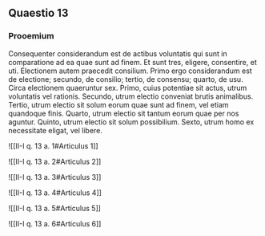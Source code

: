 ## Quaestio 13

### Prooemium

Consequenter considerandum est de actibus voluntatis qui sunt in comparatione ad ea quae sunt ad finem. Et sunt tres, eligere, consentire, et uti. Electionem autem praecedit consilium. Primo ergo considerandum est de electione; secundo, de consilio; tertio, de consensu; quarto, de usu. Circa electionem quaeruntur sex. Primo, cuius potentiae sit actus, utrum voluntatis vel rationis. Secundo, utrum electio conveniat brutis animalibus. Tertio, utrum electio sit solum eorum quae sunt ad finem, vel etiam quandoque finis. Quarto, utrum electio sit tantum eorum quae per nos aguntur. Quinto, utrum electio sit solum possibilium. Sexto, utrum homo ex necessitate eligat, vel libere.

![[II-I q. 13 a. 1#Articulus 1]]

![[II-I q. 13 a. 2#Articulus 2]]

![[II-I q. 13 a. 3#Articulus 3]]

![[II-I q. 13 a. 4#Articulus 4]]

![[II-I q. 13 a. 5#Articulus 5]]

![[II-I q. 13 a. 6#Articulus 6]]

